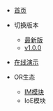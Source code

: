 <!-- _navbar.md -->

* [首页](/)

* 切换版本
    * [最新版](/)
    * [v1.0.0](v/v1.0.0/)
* [在线演示](https://ordinaryroad.tech:8021)
* OR生态
    * [IM模块](/or_module/im)
    * IoE模块